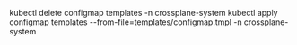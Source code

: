kubectl delete configmap templates -n crossplane-system
kubectl apply configmap templates --from-file=templates/configmap.tmpl -n crossplane-system
